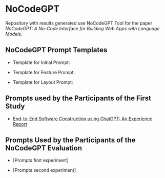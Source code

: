 # NoCodeGPT

Repository with results generated use NoCodeGPT Tool for the paper _NoCodeGPT: A No-Code Interface for Building Web Apps with Language Models_.

## NoCodeGPT Prompt Templates

- Template for Initial Prompt:

- Template for Feature Prompt:

- Template for Layout Prompt:

## Prompts used by the Participants of the First Study

- [End-to-End Software Construction using ChatGPT: An Experience Report](https://github.com/mauricioms/results-generated-with-chatgpt)

## Prompts Used by the Participants of the NoCodeGPT Evaluation

- [Prompts first experiment]

- [Prompts second experiment]
